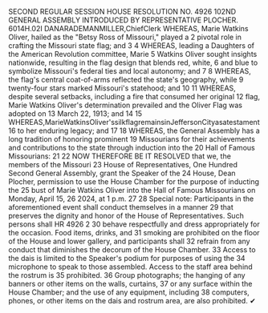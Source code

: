 SECOND REGULAR SESSION
HOUSE RESOLUTION NO. 4926
102ND GENERAL ASSEMBLY
INTRODUCED BY REPRESENTATIVE PLOCHER.
6014H.02I DANARADEMANMILLER,ChiefClerk
WHEREAS, Marie Watkins Oliver, hailed as the "Betsy Ross of Missouri," played a
2 pivotal role in crafting the Missouri state flag; and
3
4 WHEREAS, leading a Daughters of the American Revolution committee, Marie
5 Watkins Oliver sought insights nationwide, resulting in the flag design that blends red, white,
6 and blue to symbolize Missouri's federal ties and local autonomy; and
7
8 WHEREAS, the flag's central coat-of-arms reflected the state's geography, while
9 twenty-four stars marked Missouri's statehood; and
10
11 WHEREAS, despite several setbacks, including a fire that consumed her original
12 flag, Marie Watkins Oliver's determination prevailed and the Oliver Flag was adopted on
13 March 22, 1913; and
14
15 WHEREAS,MarieWatkinsOliver'ssilkflagremainsinJeffersonCityasatestament
16 to her enduring legacy; and
17
18 WHEREAS, the General Assembly has a long tradition of honoring prominent
19 Missourians for their achievements and contributions to the state through induction into the
20 Hall of Famous Missourians:
21
22 NOW THEREFORE BE IT RESOLVED that we, the members of the Missouri
23 House of Representatives, One Hundred Second General Assembly, grant the Speaker of the
24 House, Dean Plocher, permission to use the House Chamber for the purpose of inducting the
25 bust of Marie Watkins Oliver into the Hall of Famous Missourians on Monday, April 15,
26 2024, at 1 p.m.
27
28 Special note: Participants in the aforementioned event shall conduct themselves in a manner
29 that preserves the dignity and honor of the House of Representatives. Such persons shall
HR 4926 2
30 behave respectfully and dress appropriately for the occasion. Food items, drinks, and
31 smoking are prohibited on the floor of the House and lower gallery, and participants shall
32 refrain from any conduct that diminishes the decorum of the House Chamber.
33 Access to the dais is limited to the Speaker's podium for purposes of using the
34 microphone to speak to those assembled. Access to the staff area behind the rostrum is
35 prohibited.
36 Group photographs; the hanging of any banners or other items on the walls, curtains,
37 or any surface within the House Chamber; and the use of any equipment, including
38 computers, phones, or other items on the dais and rostrum area, are also prohibited.
✔